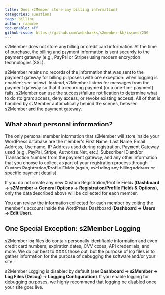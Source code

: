 ```yaml
---
title: Does s2Member store any billing information?
categories: questions
tags: billing
author: raamdev
toc-enable: off
github-issue: https://github.com/websharks/s2member-kb/issues/256
---
```


s2Member does not store any billing or credit card information. At the time of purchase, the billing and payment information is sent securely to the payment gateway (e.g., PayPal or Stripe) using modern encryption technologies (SSL). 

s2Member retains no records of the information that was sent to the payment gateway for billing purposes (with one exception: when logging is enabled; see below). Instead, s2Member listens for messages from the payment gateway so that if a recurring payment (or a one-time payment) fails, s2Member can use the success/failure notification to determine what to do (to grant access, deny access, or revoke existing access). All of that is handled by s2Member automatically behind the scenes, between s2Member and the payment gateway.

## What about personal information?

The only personal member information that s2Member will store inside your WordPress database are the member's First Name, Last Name, Email Address, Username, IP Address used during registration, Payment Gateway used (e.g., PayPal, Stripe, Authorize.Net, etc.), Subscriber ID and/or Transaction Number from the payment gateway, and any other information that you choose to collect as part of your registration process through Custom Registration/Profile Fields (again, excluding any billing address or specific payment details).

If you do not create any new Custom Registration/Profile Fields (**Dashboard → s2Member → General Options → Registration/Profile Fields & Options**), only the data described above will be collected for each member. 

You can review the information collected for each member by editing the member's account inside the WordPress Dashboard (**Dashboard → Users → Edit User**).

## One Special Exception: s2Member Logging

s2Member log files do contain personally identifiable information and even credit card numbers, expiration dates, CVV codes, API credentials, and more. We do our best to XXXX those out, but the purpose of log files is to gather information for the purpose of debugging the software and/or your site.

s2Member Logging is disabled by default (see **Dashboard → s2Member → Log Files (Debug) → Logging Configuration**). If you enable logging for debugging purposes, we highly recommend that logging be disabled once your site goes live.